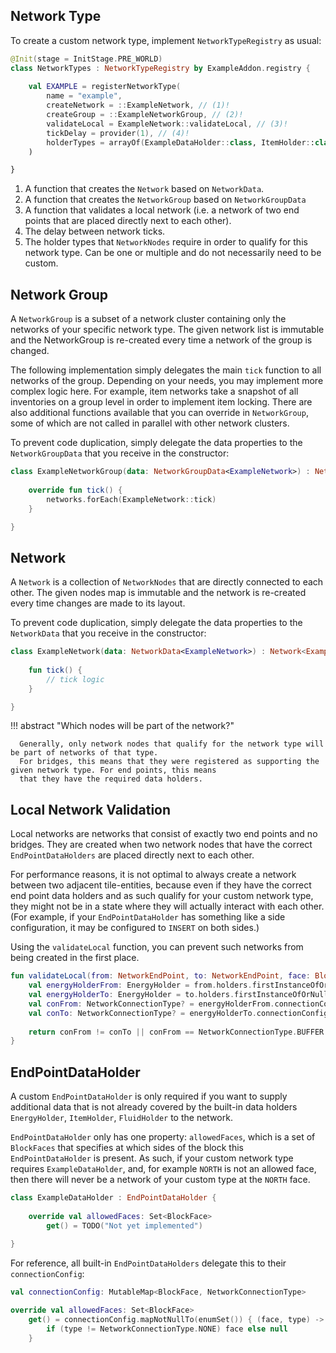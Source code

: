 ## Network Type

To create a custom network type, implement `NetworkTypeRegistry` as usual:

```kotlin
@Init(stage = InitStage.PRE_WORLD)
class NetworkTypes : NetworkTypeRegistry by ExampleAddon.registry {
    
    val EXAMPLE = registerNetworkType(
        name = "example",
        createNetwork = ::ExampleNetwork, // (1)!
        createGroup = ::ExampleNetworkGroup, // (2)!
        validateLocal = ExampleNetwork::validateLocal, // (3)!
        tickDelay = provider(1), // (4)!
        holderTypes = arrayOf(ExampleDataHolder::class, ItemHolder::class) // (5)!
    )

}
```

1. A function that creates the `Network` based on `NetworkData`.
2. A function that creates the `NetworkGroup` based on `NetworkGroupData`
3. A function that validates a local network (i.e. a network of two end points that are placed directly next to each other).
4. The delay between network ticks.
5. The holder types that `NetworkNodes` require in order to qualify for this network type.
   Can be one or multiple and do not necessarily need to be custom.

## Network Group

A `NetworkGroup` is a subset of a network cluster containing only the networks of your specific network type.
The given network list is immutable and the NetworkGroup is re-created every time a network of the group is changed.

The following implementation simply delegates the main `tick` function to all networks of the group. Depending on your
needs, you may implement more complex logic here. For example, item networks take a snapshot of all inventories on a
group level in order to implement item locking.
There are also additional functions available that you can override in `NetworkGroup`, some of which are not called in
parallel with other network clusters.

To prevent code duplication, simply delegate the data properties to the `NetworkGroupData` that you receive in the constructor:

```kotlin
class ExampleNetworkGroup(data: NetworkGroupData<ExampleNetwork>) : NetworkGroup<ExampleNetwork>, NetworkGroupData<ExampleNetwork> by data {
    
    override fun tick() {
        networks.forEach(ExampleNetwork::tick)
    }

}
```

## Network

A `Network` is a collection of `NetworkNodes` that are directly connected to each other.
The given nodes map is immutable and the network is re-created every time changes are made to its layout.

To prevent code duplication, simply delegate the data properties to the `NetworkData` that you receive in the constructor:

```kotlin
class ExampleNetwork(data: NetworkData<ExampleNetwork>) : Network<ExampleNetwork>, NetworkData<ExampleNetwork> by data {
    
    fun tick() {
        // tick logic
    }

}
```

!!! abstract "Which nodes will be part of the network?"

      Generally, only network nodes that qualify for the network type will be part of networks of that type.
      For bridges, this means that they were registered as supporting the given network type. For end points, this means
      that they have the required data holders.

## Local Network Validation

Local networks are networks that consist of exactly two end points and no bridges. They are created when two network
nodes that have the correct `EndPointDataHolders` are placed directly next to each other.

For performance reasons, it is not optimal to always create a network between two adjacent tile-entities, because even
if they have the correct end point data holders and as such qualify for your custom network type, they might not be in
a state where they will actually interact with each other. (For example, if your `EndPointDataHolder` has something
like a side configuration, it may be configured to `INSERT` on both sides.)

Using the `validateLocal` function, you can prevent such networks from being created in the first place.

```kotlin title="EnergyNetwork - validateLocal""
fun validateLocal(from: NetworkEndPoint, to: NetworkEndPoint, face: BlockFace): Boolean {
    val energyHolderFrom: EnergyHolder = from.holders.firstInstanceOfOrNull<EnergyHolder>() ?: return false
    val energyHolderTo: EnergyHolder = to.holders.firstInstanceOfOrNull<EnergyHolder>() ?: return false
    val conFrom: NetworkConnectionType? = energyHolderFrom.connectionConfig[face]
    val conTo: NetworkConnectionType? = energyHolderTo.connectionConfig[face.oppositeFace]
    
    return conFrom != conTo || conFrom == NetworkConnectionType.BUFFER
}
```


## EndPointDataHolder

A custom `EndPointDataHolder` is only required if you want to supply additional data that is not already covered
by the built-in data holders `EnergyHolder`, `ItemHolder`, `FluidHolder` to the network.

`EndPointDataHolder` only has one property: `allowedFaces`, which is a set of `BlockFaces` that specifies at which
sides of the block this `EndPointDataHolder` is present. As such, if your custom network type requires `ExampleDataHolder`,
and, for example `NORTH` is not an allowed face, then there will never be a network of your custom type at the `NORTH` face.

```kotlin
class ExampleDataHolder : EndPointDataHolder {
    
    override val allowedFaces: Set<BlockFace>
        get() = TODO("Not yet implemented")
    
}
```

For reference, all built-in `EndPointDataHolders` delegate this to their `connectionConfig`:
```kotlin title="EnergyHolder (built-in), ContainerEndPointDataHolder (built-in)"
val connectionConfig: MutableMap<BlockFace, NetworkConnectionType>

override val allowedFaces: Set<BlockFace>
    get() = connectionConfig.mapNotNullTo(enumSet()) { (face, type) ->
        if (type != NetworkConnectionType.NONE) face else null
    }
```
